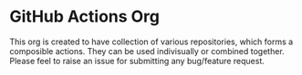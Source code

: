 # GitHub Actions Org

This org is created to have collection of various repositories, which forms a composible actions. They can be used indivisually or combined together. Please feel to raise an issue for submitting any bug/feature request.

